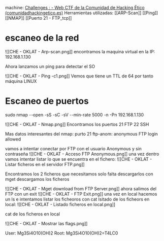machine: [Challenges : - Web CTF de la Comunidad de Hacking Ético (comunidadhackingetico.es)](https://ctf.comunidadhackingetico.es/challenges)
Herramientas utilizadas:
[[ARP-Scan]]
[[Ping]]
[[NMAP]]
[[Puerto 21 - FTP_tcp]]
# escaneo de la red
![[CHE - OKLAT - Arp-scan.png]]
encontramos la maquina virtual en la IP: 192.168.1.130

Ahora lanzamos un ping para detectar el SO

![[CHE - OKLAT - Ping -c1.png]]
Vemos que tiene un TTL de 64 por tanto máquina LINUX

# Escaneo de puertos

sudo nmap --open -sS -sC -sV --min-rate 5000 -n -Pn 192.168.1.130 

![[CHE - OKLAT - Nmap.png]]
Encontramos los puertos
21 FTP
22 SSH

Mas datos interesantes del nmap:
	purto 21 ftp-anom: anonymous FTP login allowed


vamos  a intentar conectar por FTP con el usuario Anonymous y sin contraseña
![[CHE - OKLAT - Acceso FTP Anonymous.png]]
una vez dentro vamos  intentar listar lo que se encuentra en el fichero:
![[CHE - OKLAT - Listar ficheros en el servidor FTP.png]]

Encontramos los 2 ficheros que necesitamos
solo falta descargarlos
con mget descargamos los ficheros

![[CHE - OKLAT - Mget download from FTP Server.png]]
ahora salimos del FTP con un exit
![[CHE - OKLAT - FTP Exit.png]]
una vez en local hacemos un ls e intentamos listar los ficheoros con cat
lsitado de los ficheors en local:
![[CHE - OKLAT - Listado ficheros en local.png]]

cat de los ficheros en local

![[CHE - OKLAT - Mostrar las flags.png]]

User: Mg3Si4O10(OH)2
Root: Mg3Si4O10(OH)2=T4LC0
